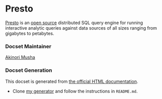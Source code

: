 Presto
======

[Presto](https://prestodb.io/) is an [open source](https://github.com/prestodb/presto) distributed SQL query engine for running interactive analytic queries against data sources of all sizes ranging from gigabytes to petabytes.

### Docset Maintainer

[Akinori Musha](https://github.com/knu)

### Docset Generation

This docset is generated from [the official HTML documentation](https://prestodb.io/docs/current/).

- Clone [my generator](https://github.com/knu/docset-presto) and follow the instructions in `README.md`.
